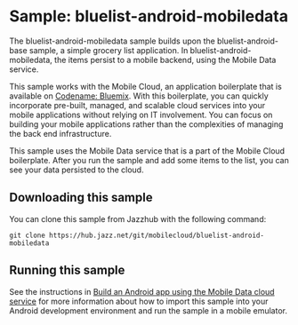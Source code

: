 Sample: bluelist-android-mobiledata
===

The bluelist-android-mobiledata sample builds upon the bluelist-android-base sample, a simple grocery list application.  In bluelist-android-mobiledata, the items persist to a mobile backend, using the Mobile Data service.

This sample works with the Mobile Cloud, an application boilerplate that is available on [Codename: Bluemix](https://www.ng.bluemix.net).  With this boilerplate, you can quickly incorporate pre-built, managed, and scalable cloud services into your mobile applications without relying on IT involvement. You can focus on building your mobile applications rather than the complexities of managing the back end infrastructure.

This sample uses the Mobile Data service that is a part of the Mobile Cloud boilerplate.  After you run the sample and add some items to the list, you can see your data persisted to the cloud.

Downloading this sample
---

You can clone this sample from Jazzhub with the following command: 

    git clone https://hub.jazz.net/git/mobilecloud/bluelist-android-mobiledata


Running this sample
---

See the instructions in [Build an Android app using the Mobile Data cloud service](http://www.ibm.com/developerworks/library/mo-android-mobiledata-app/index.html) for more information about how to import this sample into your Android development environment and run the sample in a mobile emulator.

